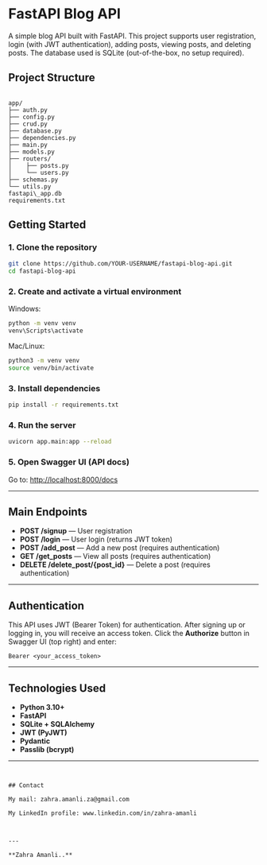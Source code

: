 
# FastAPI Blog API

A simple blog API built with FastAPI. This project supports user registration, login (with JWT authentication), adding posts, viewing posts, and deleting posts. The database used is SQLite (out-of-the-box, no setup required).

## Project Structure

```

app/
├── auth.py
├── config.py
├── crud.py
├── database.py
├── dependencies.py
├── main.py
├── models.py
├── routers/
│    ├── posts.py
│    └── users.py
├── schemas.py
└── utils.py
fastapi\_app.db
requirements.txt

````

## Getting Started

### 1. Clone the repository

```bash
git clone https://github.com/YOUR-USERNAME/fastapi-blog-api.git
cd fastapi-blog-api
````

### 2. Create and activate a virtual environment

Windows:

```bash
python -m venv venv
venv\Scripts\activate
```

Mac/Linux:

```bash
python3 -m venv venv
source venv/bin/activate
```

### 3. Install dependencies

```bash
pip install -r requirements.txt
```

### 4. Run the server

```bash
uvicorn app.main:app --reload
```

### 5. Open Swagger UI (API docs)

Go to: [http://localhost:8000/docs](http://localhost:8000/docs)

---

## Main Endpoints

* **POST /signup** — User registration
* **POST /login** — User login (returns JWT token)
* **POST /add\_post** — Add a new post (requires authentication)
* **GET /get\_posts** — View all posts (requires authentication)
* **DELETE /delete\_post/{post\_id}** — Delete a post (requires authentication)

---

## Authentication

This API uses JWT (Bearer Token) for authentication.
After signing up or logging in, you will receive an access token.
Click the **Authorize** button in Swagger UI (top right) and enter:

```
Bearer <your_access_token>
```

---

## Technologies Used

* **Python 3.10+**
* **FastAPI**
* **SQLite + SQLAlchemy**
* **JWT (PyJWT)**
* **Pydantic**
* **Passlib (bcrypt)**

---

```


## Contact

My mail: zahra.amanli.za@gmail.com

My LinkedIn profile: www.linkedin.com/in/zahra-amanli 



---

**Zahra Amanli..**



